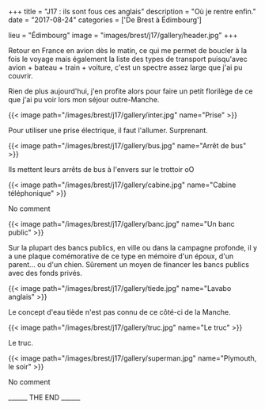 +++
title = "J17 : ils sont fous ces anglais"
description = "Où je rentre enfin."
date = "2017-08-24"
categories = ['De Brest à Édimbourg']

lieu = "Édimbourg"
image = "images/brest/j17/gallery/header.jpg"
+++

Retour en France en avion dès le matin, ce qui me permet de boucler à la fois le voyage mais également la liste des types de transport puisqu'avec avion + bateau + train + voiture, c'est un spectre assez large que j'ai pu couvrir.

Rien de plus aujourd'hui, j'en profite alors pour faire un petit florilège de ce que j'ai pu voir lors mon séjour outre-Manche.


{{< image path="/images/brest/j17/gallery/inter.jpg" name="Prise" >}}

Pour utiliser une prise électrique, il faut l'allumer. Surprenant.

{{< image path="/images/brest/j17/gallery/bus.jpg" name="Arrêt de bus" >}}

Ils mettent leurs arrêts de bus à l'envers sur le trottoir oO

{{< image path="/images/brest/j17/gallery/cabine.jpg" name="Cabine téléphonique" >}}

No comment

{{< image path="/images/brest/j17/gallery/banc.jpg" name="Un banc public" >}}

Sur la plupart des bancs publics, en ville ou dans la campagne profonde, il y a une plaque comémorative de ce type en mémoire d'un époux, d'un parent... ou d'un chien. Sûrement un moyen de financer les bancs publics avec des fonds privés.

{{< image path="/images/brest/j17/gallery/tiede.jpg" name="Lavabo anglais" >}}

Le concept d'eau tiède n'est pas connu de ce côté-ci de la Manche.

{{< image path="/images/brest/j17/gallery/truc.jpg" name="Le truc" >}}

Le truc.

{{< image path="/images/brest/j17/gallery/superman.jpg" name="Plymouth, le soir" >}}

No comment





______ THE END ______
